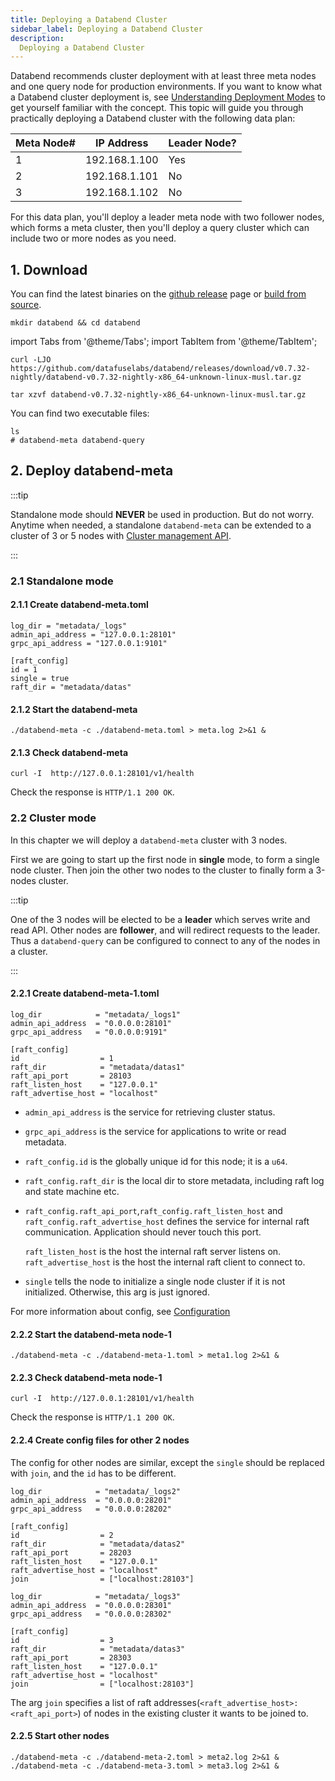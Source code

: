 ```yaml
---
title: Deploying a Databend Cluster
sidebar_label: Deploying a Databend Cluster
description: 
  Deploying a Databend Cluster
---
```


Databend recommends cluster deployment with at least three meta nodes and one query node for production environments. If you want to know what a Databend cluster deployment is, see [Understanding Deployment Modes](../00-understanding-deployment-modes.md) to get yourself familiar with the concept. This topic will guide you through practically deploying a Databend cluster with the following data plan:

| Meta Node# 	| IP Address    	| Leader Node? 	|
|------------	|---------------	|--------------	|
| 1          	| 192.168.1.100 	| Yes          	|
| 2          	| 192.168.1.101 	| No           	|
| 3          	| 192.168.1.102 	| No           	|

For this data plan, you'll deploy a leader meta node with two follower nodes, which forms a meta cluster, then you'll deploy a query cluster which can include two or more nodes as you need.

## 1. Download

You can find the latest binaries on the [github release](https://github.com/datafuselabs/databend/releases) page or [build from source](../../90-contributing/02-building-from-source.md).

```shell
mkdir databend && cd databend
```

import Tabs from '@theme/Tabs';
import TabItem from '@theme/TabItem';

<Tabs groupId="operating-systems">
<TabItem value="linux" label="Linux">

```shell
curl -LJO https://github.com/datafuselabs/databend/releases/download/v0.7.32-nightly/databend-v0.7.32-nightly-x86_64-unknown-linux-musl.tar.gz
```

</TabItem>
</Tabs>

<Tabs groupId="operating-systems">
<TabItem value="linux" label="Linux">

```shell
tar xzvf databend-v0.7.32-nightly-x86_64-unknown-linux-musl.tar.gz
```

You can find two executable files:

```shell
ls
# databend-meta databend-query
```

</TabItem>
</Tabs>

## 2. Deploy databend-meta

:::tip

Standalone mode should **NEVER** be used in production.
But do not worry. Anytime when needed, a standalone `databend-meta` can be extended to a cluster of 3 or 5 nodes with [Cluster management API](20-metasrv-add-remove-node.md).

:::

### 2.1 Standalone mode

#### 2.1.1 Create databend-meta.toml

```shell title="databend-meta.toml"
log_dir = "metadata/_logs"
admin_api_address = "127.0.0.1:28101"
grpc_api_address = "127.0.0.1:9101"

[raft_config]
id = 1
single = true
raft_dir = "metadata/datas"
```

#### 2.1.2 Start the databend-meta

```shell
./databend-meta -c ./databend-meta.toml > meta.log 2>&1 &
```

#### 2.1.3 Check databend-meta

```shell
curl -I  http://127.0.0.1:28101/v1/health
```

Check the response is `HTTP/1.1 200 OK`.

### 2.2 Cluster mode

In this chapter we will deploy a `databend-meta` cluster with 3 nodes.

First we are going to start up the first node in **single** mode, to form a
single node cluster.
Then join the other two nodes to the cluster to finally form a 3-nodes cluster.

:::tip

One of the 3 nodes will be elected to be a **leader** which serves write and read
API.
Other nodes are **follower**, and will redirect requests to the leader.
Thus a `databend-query` can be configured to connect to any of the nodes in a
cluster.

:::

#### 2.2.1 Create databend-meta-1.toml

```shell title="databend-meta-1.toml"
log_dir            = "metadata/_logs1"
admin_api_address  = "0.0.0.0:28101"
grpc_api_address   = "0.0.0.0:9191"

[raft_config]
id                  = 1
raft_dir            = "metadata/datas1"
raft_api_port       = 28103
raft_listen_host    = "127.0.0.1"
raft_advertise_host = "localhost"
```

- `admin_api_address` is the service for retrieving cluster status.
- `grpc_api_address` is the service for applications to write or read metadata.

- `raft_config.id` is the globally unique id for this node; it is a `u64`.
- `raft_config.raft_dir` is the local dir to store metadata, including raft log
    and state machine etc.

- `raft_config.raft_api_port`,`raft_config.raft_listen_host` and `raft_config.raft_advertise_host`
  defines the service for internal raft communication.  Application should never touch this port.

  `raft_listen_host` is the host the internal raft server listens on.
  `raft_advertise_host` is the host the internal raft client to connect to.

- `single` tells the node to initialize a single node cluster if it is not
    initialized. Otherwise, this arg is just ignored.

For more information about config, see [Configuration](15-metasrv-config.md)

#### 2.2.2 Start the databend-meta node-1

```shell
./databend-meta -c ./databend-meta-1.toml > meta1.log 2>&1 &
```

#### 2.2.3 Check databend-meta node-1

```shell
curl -I  http://127.0.0.1:28101/v1/health
```

Check the response is `HTTP/1.1 200 OK`.

#### 2.2.4 Create config files for other 2 nodes

The config for other nodes are similar, except the `single` should be replaced
with `join`, and the `id` has to be different.

```shell title="databend-meta-2.toml"
log_dir            = "metadata/_logs2"
admin_api_address  = "0.0.0.0:28201"
grpc_api_address   = "0.0.0.0:28202"

[raft_config]
id                  = 2
raft_dir            = "metadata/datas2"
raft_api_port       = 28203
raft_listen_host    = "127.0.0.1"
raft_advertise_host = "localhost"
join                = ["localhost:28103"]
```

```shell title="databend-meta-3.toml"
log_dir            = "metadata/_logs3"
admin_api_address  = "0.0.0.0:28301"
grpc_api_address   = "0.0.0.0:28302"

[raft_config]
id                  = 3
raft_dir            = "metadata/datas3"
raft_api_port       = 28303
raft_listen_host    = "127.0.0.1"
raft_advertise_host = "localhost"
join                = ["localhost:28103"]
```

The arg `join` specifies a list of raft addresses(`<raft_advertise_host>:<raft_api_port>`) of nodes in the existing cluster it wants to
be joined to.

#### 2.2.5 Start other nodes

```shell
./databend-meta -c ./databend-meta-2.toml > meta2.log 2>&1 &
./databend-meta -c ./databend-meta-3.toml > meta3.log 2>&1 &
```

